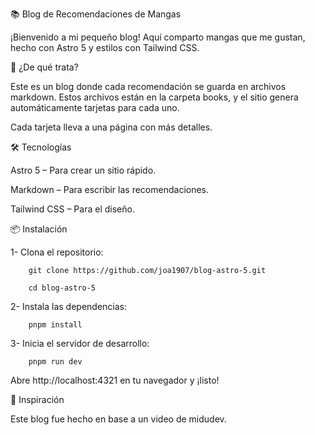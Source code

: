 📚 Blog de Recomendaciones de Mangas

¡Bienvenido a mi pequeño blog! Aquí comparto mangas que me gustan, hecho con Astro 5 y estilos con Tailwind CSS.


🚀 ¿De qué trata?

Este es un blog donde cada recomendación se guarda en archivos markdown. Estos archivos están en la carpeta books, y el sitio genera automáticamente tarjetas para cada uno.

Cada tarjeta lleva a una página con más detalles.


🛠️ Tecnologías

Astro 5 – Para crear un sitio rápido.

Markdown – Para escribir las recomendaciones.

Tailwind CSS – Para el diseño.



📦 Instalación

1- Clona el repositorio:
```
    git clone https://github.com/joa1907/blog-astro-5.git
```
```  
    cd blog-astro-5
```
2- Instala las dependencias:
```
    pnpm install
```

3- Inicia el servidor de desarrollo:
```
    pnpm run dev
```

Abre http://localhost:4321 en tu navegador y ¡listo!


🌟 Inspiración

Este blog fue hecho en base a un video de midudev.
